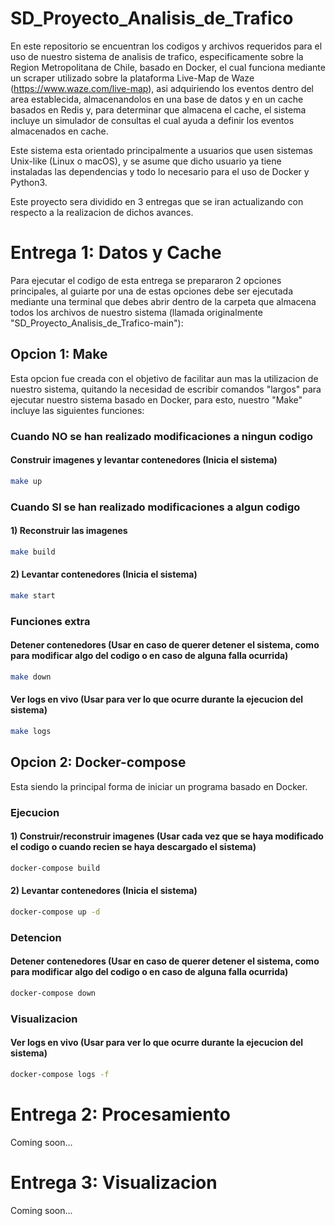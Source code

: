 # SD_Proyecto_Analisis_de_Trafico
En este repositorio se encuentran los codigos y archivos requeridos para el uso de nuestro sistema de analisis de trafico, especificamente sobre la Region Metropolitana de Chile, basado en Docker, el cual funciona mediante un scraper utilizado sobre la plataforma Live-Map de Waze (https://www.waze.com/live-map), asi adquiriendo los eventos dentro del area establecida, almacenandolos en una base de datos y en un cache basados en Redis y, para determinar que almacena el cache, el sistema incluye un simulador de consultas el cual ayuda a definir los eventos almacenados en cache.

Este sistema esta orientado principalmente a usuarios que usen sistemas Unix-like (Linux o macOS), y se asume que dicho usuario ya tiene instaladas las dependencias y todo lo necesario para el uso de Docker y Python3.

Este proyecto sera dividido en 3 entregas que se iran actualizando con respecto a la realizacion de dichos avances.

# Entrega 1: Datos y Cache
Para ejecutar el codigo de esta entrega se prepararon 2 opciones principales, al guiarte por una de estas opciones debe ser ejecutada mediante una terminal que debes abrir dentro de la carpeta que almacena todos los archivos de nuestro sistema (llamada originalmente "SD_Proyecto_Analisis_de_Trafico-main"):

## Opcion 1: Make
Esta opcion fue creada con el objetivo de facilitar aun mas la utilizacion de nuestro sistema, quitando la necesidad de escribir comandos "largos" para ejecutar nuestro sistema basado en Docker, para esto, nuestro "Make" incluye las siguientes funciones:

### Cuando NO se han realizado modificaciones a ningun codigo

#### Construir imagenes y levantar contenedores (Inicia el sistema)
```bash
make up
```

### Cuando SI se han realizado modificaciones a algun codigo

#### 1) Reconstruir las imagenes
```bash
make build
```
#### 2) Levantar contenedores (Inicia el sistema)
```bash
make start
```
### Funciones extra

#### Detener contenedores (Usar en caso de querer detener el sistema, como para modificar algo del codigo o en caso de alguna falla ocurrida)
```bash
make down
```
#### Ver logs en vivo (Usar para ver lo que ocurre durante la ejecucion del sistema)
```bash
make logs
```

## Opcion 2: Docker-compose
Esta siendo la principal forma de iniciar un programa basado en Docker.

### Ejecucion

#### 1) Construir/reconstruir imagenes (Usar cada vez que se haya modificado el codigo o cuando recien se haya descargado el sistema)
```bash
docker-compose build
```
#### 2) Levantar contenedores (Inicia el sistema)
```bash
docker-compose up -d
```
### Detencion

#### Detener contenedores (Usar en caso de querer detener el sistema, como para modificar algo del codigo o en caso de alguna falla ocurrida)
```bash
docker-compose down
```
### Visualizacion

####  Ver logs en vivo (Usar para ver lo que ocurre durante la ejecucion del sistema)
```bash
docker-compose logs -f
```







# Entrega 2: Procesamiento
Coming soon...
# Entrega 3: Visualizacion
Coming soon...
